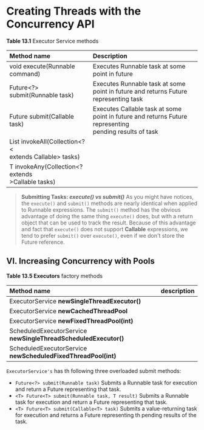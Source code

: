 # Creating Threads with the Concurrency API

**Table 13.1** Executor Service methods

| Method name                                                        | Description |
|:-------------------------------------------------------------------|:------------|
| void execute(Runnable command)                                     | Executes Runnable task at some point in future | 
| Future<?> submit(Runnable task)                                    | Executes Runnable task at some point in future and returns Future representing task |
| Future submit(Callable task)                                       | Executes Callable task at some point in future and returns Future representing <br/> pending results of task |
| List<Future> invokeAll(Collection<?<<br/> extends Callable> tasks) | |
| T invokeAny(Collection<? extends <br/>>Callable tasks)             | |

> **Submitting Tasks: *execute() vs submit()***
> As you might have notices, the `execute()` and `submit()` methods are nearly identical when applied to Runnable expressions. The 
> `submit()` method has the obvious advantage of doing the same thing `execute()` does, but with a return object that can be used to 
> track the result. Because of this advantage and fact that `execute()` does not support **Callable** expressions, we tend to prefer 
> `submit()` over `execute()`, even if we don't store the Future reference.

## VI. Increasing Concurrency with Pools
**Table 13.5 Executors** factory methods

| Method name                                                     | description |
|:----------------------------------------------------------------|:------------|
| ExecutorService **newSingleThreadExecutor()**                   |             |
| ExecutorService **newCachedThreadPool**                         |             |
| ExecutorService **newFixedThreadPool(int)**                     |             |
| ScheduledExecutorService **newSingleThreadScheduledExecutor()** |             |
| ScheduledExecutorService **newScheduledFixedThreadPool(int)**   |             |

`ExecutorService's` has th following three overloaded submit methods:
- `Future<?> submit(Runnable task)`
   Submits a Runnable task for execution and return a Future representing that task.
- `<T> Future<T> submit(Runnable task, T result)`
  Submits a Runnable task for execution and return a Future representing that task.
- `<T> Future<T> submit(Callable<T> task)`
Submits a value-returning task for execution and returns a Future representing th pending results of the task.